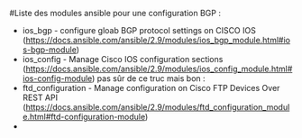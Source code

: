 #Liste des modules ansible pour une configuration BGP : 

- ios_bgp - configure gloab BGP protocol settings on CISCO IOS (https://docs.ansible.com/ansible/2.9/modules/ios_bgp_module.html#ios-bgp-module)
- ios_config - Manage Cisco IOS configuration sections (https://docs.ansible.com/ansible/2.9/modules/ios_config_module.html#ios-config-module)
pas sûr de ce truc mais bon : 
- ftd_configuration - Manage configuration on Cisco FTP Devices Over REST API (https://docs.ansible.com/ansible/2.9/modules/ftd_configuration_module.html#ftd-configuration-module)
- 